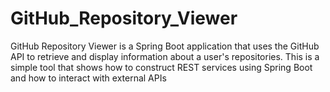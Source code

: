# GitHub_Repository_Viewer
GitHub Repository Viewer is a Spring Boot application that uses the GitHub API to retrieve and display information about a user's repositories. This is a simple tool that shows how to construct REST services using Spring Boot and how to interact with external APIs
